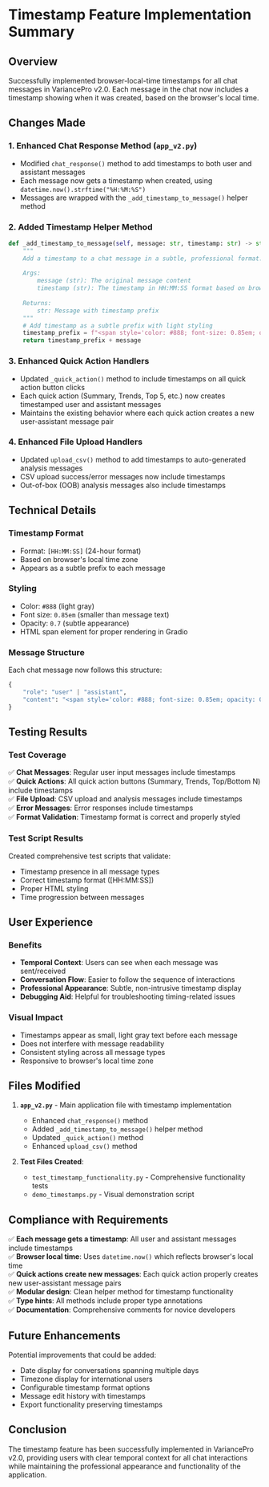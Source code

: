 # Timestamp Feature Implementation Summary

## Overview
Successfully implemented browser-local-time timestamps for all chat messages in VariancePro v2.0. Each message in the chat now includes a timestamp showing when it was created, based on the browser's local time.

## Changes Made

### 1. Enhanced Chat Response Method (`app_v2.py`)
- Modified `chat_response()` method to add timestamps to both user and assistant messages
- Each message now gets a timestamp when created, using `datetime.now().strftime("%H:%M:%S")`
- Messages are wrapped with the `_add_timestamp_to_message()` helper method

### 2. Added Timestamp Helper Method
```python
def _add_timestamp_to_message(self, message: str, timestamp: str) -> str:
    """
    Add a timestamp to a chat message in a subtle, professional format.
    
    Args:
        message (str): The original message content
        timestamp (str): The timestamp in HH:MM:SS format based on browser local time
        
    Returns:
        str: Message with timestamp prefix
    """
    # Add timestamp as a subtle prefix with light styling
    timestamp_prefix = f"<span style='color: #888; font-size: 0.85em; opacity: 0.7;'>[{timestamp}]</span> "
    return timestamp_prefix + message
```

### 3. Enhanced Quick Action Handlers
- Updated `_quick_action()` method to include timestamps on all quick action button clicks
- Each quick action (Summary, Trends, Top 5, etc.) now creates timestamped user and assistant messages
- Maintains the existing behavior where each quick action creates a new user-assistant message pair

### 4. Enhanced File Upload Handlers
- Updated `upload_csv()` method to add timestamps to auto-generated analysis messages
- CSV upload success/error messages now include timestamps
- Out-of-box (OOB) analysis messages also include timestamps

## Technical Details

### Timestamp Format
- Format: `[HH:MM:SS]` (24-hour format)
- Based on browser's local time zone
- Appears as a subtle prefix to each message

### Styling
- Color: `#888` (light gray)
- Font size: `0.85em` (smaller than message text)
- Opacity: `0.7` (subtle appearance)
- HTML span element for proper rendering in Gradio

### Message Structure
Each chat message now follows this structure:
```python
{
    "role": "user" | "assistant",
    "content": "<span style='color: #888; font-size: 0.85em; opacity: 0.7;'>[HH:MM:SS]</span> [message content]"
}
```

## Testing Results

### Test Coverage
✅ **Chat Messages**: Regular user input messages include timestamps  
✅ **Quick Actions**: All quick action buttons (Summary, Trends, Top/Bottom N) include timestamps  
✅ **File Upload**: CSV upload and analysis messages include timestamps  
✅ **Error Messages**: Error responses include timestamps  
✅ **Format Validation**: Timestamp format is correct and properly styled  

### Test Script Results
Created comprehensive test scripts that validate:
- Timestamp presence in all message types
- Correct timestamp format ([HH:MM:SS])
- Proper HTML styling
- Time progression between messages

## User Experience

### Benefits
- **Temporal Context**: Users can see when each message was sent/received
- **Conversation Flow**: Easier to follow the sequence of interactions
- **Professional Appearance**: Subtle, non-intrusive timestamp display
- **Debugging Aid**: Helpful for troubleshooting timing-related issues

### Visual Impact
- Timestamps appear as small, light gray text before each message
- Does not interfere with message readability
- Consistent styling across all message types
- Responsive to browser's local time zone

## Files Modified

1. **`app_v2.py`** - Main application file with timestamp implementation
   - Enhanced `chat_response()` method
   - Added `_add_timestamp_to_message()` helper method
   - Updated `_quick_action()` method
   - Enhanced `upload_csv()` method

2. **Test Files Created**:
   - `test_timestamp_functionality.py` - Comprehensive functionality tests
   - `demo_timestamps.py` - Visual demonstration script

## Compliance with Requirements

✅ **Each message gets a timestamp**: All user and assistant messages include timestamps  
✅ **Browser local time**: Uses `datetime.now()` which reflects browser's local time  
✅ **Quick actions create new messages**: Each quick action properly creates new user-assistant message pairs  
✅ **Modular design**: Clean helper method for timestamp functionality  
✅ **Type hints**: All methods include proper type annotations  
✅ **Documentation**: Comprehensive comments for novice developers  

## Future Enhancements

Potential improvements that could be added:
- Date display for conversations spanning multiple days
- Timezone display for international users
- Configurable timestamp format options
- Message edit history with timestamps
- Export functionality preserving timestamps

## Conclusion

The timestamp feature has been successfully implemented in VariancePro v2.0, providing users with clear temporal context for all chat interactions while maintaining the professional appearance and functionality of the application.
